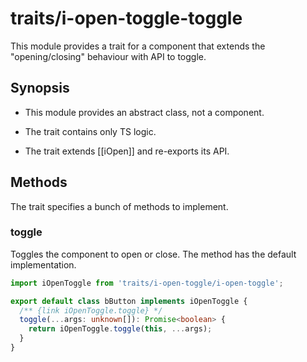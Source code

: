 # traits/i-open-toggle-toggle

This module provides a trait for a component that extends the "opening/closing" behaviour with API to toggle.

## Synopsis

* This module provides an abstract class, not a component.

* The trait contains only TS logic.

* The trait extends [[iOpen]] and re-exports its API.

## Methods

The trait specifies a bunch of methods to implement.

### toggle

Toggles the component to open or close.
The method has the default implementation.

```typescript
import iOpenToggle from 'traits/i-open-toggle/i-open-toggle';

export default class bButton implements iOpenToggle {
  /** {link iOpenToggle.toggle} */
  toggle(...args: unknown[]): Promise<boolean> {
    return iOpenToggle.toggle(this, ...args);
  }
}
```
